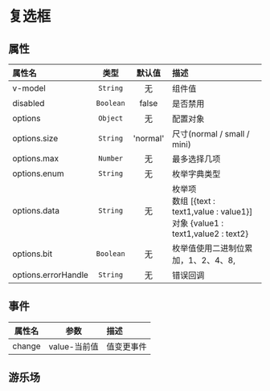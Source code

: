 # 复选框

## 属性

| 属性名              |   类型    |  默认值  | 描述                                                                                   |
| :------------------ | :-------: | :------: | :------------------------------------------------------------------------------------- |
| v-model             | `String`  |    无    | 组件值                                                                                 |
| disabled            | `Boolean` |  false   | 是否禁用                                                                               |
| options             | `Object`  |    无    | 配置对象                                                                               |
| options.size        | `String`  | 'normal' | 尺寸(normal / small / mini)                                                            |
| options.max         | `Number`  |    无    | 最多选择几项                                                                           |
| options.enum        | `String`  |    无    | 枚举字典类型                                                                           |
| options.data        | `String`  |    无    | 枚举项<br>数组 [{text : text1,value : value1}]<br>对象 {value1 : text1,value2 : text2} |
| options.bit         | `Boolean` |    无    | 枚举值使用二进制位累加，1、2、4、8,                                                    |
| options.errorHandle | `String`  |    无    | 错误回调                                                                               |

## 事件

| 属性名 |     参数     | 描述       |
| :----: | :----------: | :--------- |
| change | value-当前值 | 值变更事件 |  |

## 游乐场

<vuep template="#example"></vuep>

<script v-pre type="text/x-template" id="example">

<template>
  <div class="demo-container">
		<xui-checkbox v-model="v" :options="options" @change="changeHandle"></xui-checkbox>
        <p>value : {{v}}</p>
  </div>
</template>
<script>
export default {
    data(){
        return {
            v:'yy,hx',
			options: {
				disabled: false,
				max:2,
				size:"small",
				data: {
                    'zq' : '足球',
                    'yy' : '游泳',
                    'ps' : '爬山',
                    'hx' : '滑雪'
                },
				errorHandle(v){
                    alert(v);
				}
			}
        }
    },
	methods : {
		changeHandle(v){
			console.log(v)
		}
	}
}
</script>
</script>
